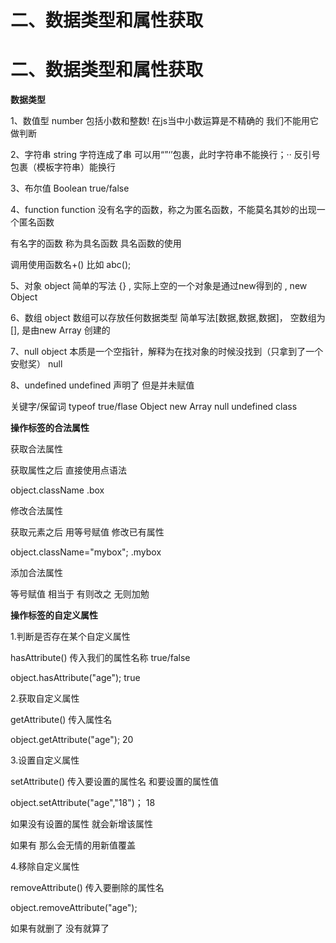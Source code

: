 # 二、数据类型和属性获取

# 二、数据类型和属性获取

**数据类型**

1、数值型 number 包括小数和整数! 在js当中小数运算是不精确的 我们不能用它做判断

2、字符串 string 字符连成了串 可以用“”‘’包裹，此时字符串不能换行；·· 反引号包裹（模板字符串）能换行

3、布尔值 Boolean true/false

4、function function 没有名字的函数，称之为匿名函数，不能莫名其妙的出现一个匿名函数

有名字的函数 称为具名函数 具名函数的使用

调用使用函数名+() 比如 abc();

5、对象 object 简单的写法 {} , 实际上空的一个对象是通过new得到的 , new Object

6、数组 object 数组可以存放任何数据类型 简单写法[数据,数据,数据]， 空数组为[], 是由new Array 创建的

7、null object 本质是一个空指针，解释为在找对象的时候没找到（只拿到了一个安慰奖） null

8、undefined undefined 声明了 但是并未赋值

关键字/保留词 typeof true/flase Object new Array null undefined class

**操作标签的合法属性**

获取合法属性

获取属性之后 直接使用点语法

object.className .box

修改合法属性

获取元素之后 用等号赋值 修改已有属性

object.className="mybox"; .mybox

添加合法属性

等号赋值 相当于 有则改之 无则加勉

**操作标签的自定义属性**

1.判断是否存在某个自定义属性

hasAttribute() 传入我们的属性名称 true/false

object.hasAttribute("age"); true

2.获取自定义属性

getAttribute() 传入属性名

object.getAttribute("age"); 20

3.设置自定义属性

setAttribute() 传入要设置的属性名 和要设置的属性值

object.setAttribute("age","18")； 18

如果没有设置的属性 就会新增该属性

如果有 那么会无情的用新值覆盖

4.移除自定义属性

removeAttribute() 传入要删除的属性名

object.removeAttribute("age");

如果有就删了 没有就算了